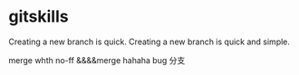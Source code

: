 # gitskills
Creating a new branch is quick.
Creating a new branch is quick and simple.

merge whth no-ff
&&&&merge
hahaha
bug 分支
